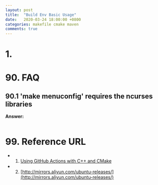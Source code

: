 ```yaml
---
layout: post 
title:  "Build Env Basic Usage"
date:   2020-03-24 18:00:00 +0800
categories: makefile cmake maven
comments: true
---
```


# 1. 

# 90. FAQ

## 90.1 'make menuconfig' requires the ncurses libraries

**Answer:**		

```

```



# 99. Reference URL

* 1) [Using GitHub Actions with C++ and CMake](https://cristianadam.eu/20191222/using-github-actions-with-c-plus-plus-and-cmake/)
* 2) [http://mirrors.aliyun.com/ubuntu-releases/](http://mirrors.aliyun.com/ubuntu-releases/)



